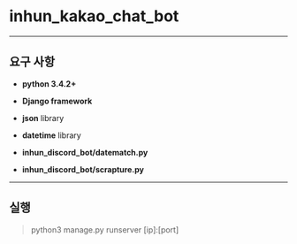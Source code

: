 inhun_kakao_chat_bot
============

- - -

요구 사항
-------------

- __python 3.4.2+__
- __Django framework__
- __json__ library
- __datetime__ library

- __inhun_discord_bot/datematch.py__
- __inhun_discord_bot/scrapture.py__

- - -

실행
-------
> python3 manage.py runserver [ip]:[port]
